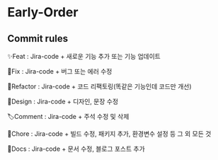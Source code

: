 # Early-Order

## Commit rules

✨Feat : Jira-code + 새로운 기능 추가 또는 기능 업데이트

🔨Fix : Jira-code + 버그 또는 에러 수정

👀Refactor : Jira-code + 코드 리팩토링(똑같은 기능인데 코드만 개선)

🎨Design : Jira-code + 디자인, 문장 수정

🏷Comment : Jira-code + 주석 수정 및 삭제

🍎Chore : Jira-code + 빌드 수정, 패키지 추가, 환경변수 설정 등 그 외 모든 것

📝Docs : Jira-code + 문서 수정, 블로그 포스트 추가
